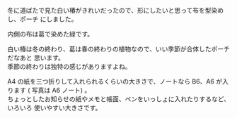 冬に道ばたで見た白い椿がきれいだったので、形にしたいと思って布を型染めし、ポーチ
にしました。

内側の布は葛で染めた緑です。

白い椿は冬の終わり、葛は春の終わりの植物なので、いい季節が合体したポーチだなあと
思います。  
季節の終わりは独特の感じがありますよね。

A4 の紙を三つ折りして入れられるくらいの大きさで、ノートなら B6、A6 が入ります (
写真は A6 ノート) 。  
ちょっとしたお知らせの紙やメモと帳面、ペンをいっしょに入れたりするなど、いろいろ
使いやすい大きさです。
